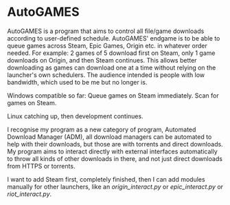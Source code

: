 # AutoGAMES
AutoGAMES is a program that aims to control all file/game downloads according to user-defined schedule.
AutoGAMES' endgame is to be able to queue games across Steam, Epic Games, Origin etc. in whatever order needed.
For example: 2 games of 5 download first on Steam, only 1 game downloads on Origin, and then Steam continues.
This allows better downloading as games can download one at a time without relying on the launcher's own schedulers.
The audience intended is people with low bandwidth, which used to be me but no longer is.

Windows compatible so far:
  Queue games on Steam immediately.
  Scan for games on Steam.

Linux catching up, then development continues.

I recognise my program as a new category of program, Automated Download Manager (ADM), all download managers can be automated to help with their downloads, but those are with torrents and direct downloads. My program aims to interact directly with external interfaces automatically to throw all kinds of other downloads in there, and not just direct downloads from HTTPS or torrents.

I want to add Steam first, completely finished, then I can add modules manually for other launchers, like an _origin_interact.py_ or _epic\_interact.py_ or _riot\_interact.py_.
